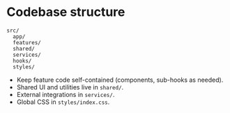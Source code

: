 # Codebase structure

```
src/
  app/
  features/
  shared/
  services/
  hooks/
  styles/
```

- Keep feature code self-contained (components, sub-hooks as needed).
- Shared UI and utilities live in `shared/`.
- External integrations in `services/`.
- Global CSS in `styles/index.css`.







